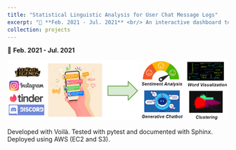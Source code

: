```yaml
---
title: "Statistical Linguistic Analysis for User Chat Message Logs"
excerpt: "📅 **Feb. 2021 - Jul. 2021** <br/> An interactive dashboard to analyze user chat logs and describe their linguistic behavior. NLP transformer models (RoBERTa, GPT-2) are utilized for sentiment analysis, clustering, style transfer, & generative modeling. <br/><img src='/images/nlp_chat_logs_Main_Picture.png'>"
collection: projects
---
```


📅 **Feb. 2021 - Jul. 2021**

<img src='/images/nlp_chat_logs_Main_Picture.png'>

Developed with Voilà. Tested with pytest and documented with Sphinx. Deployed using AWS (EC2 and S3).


